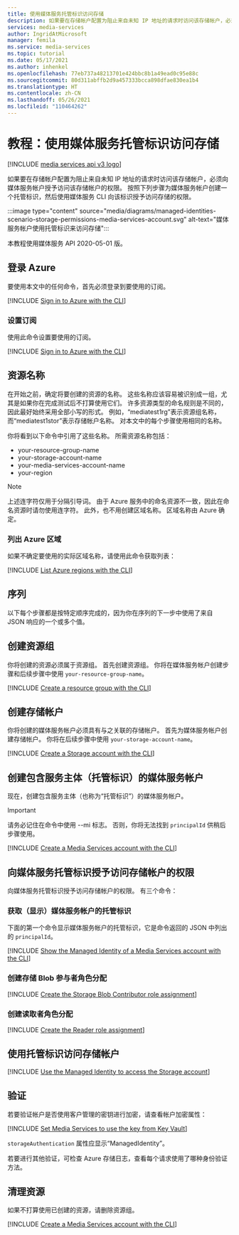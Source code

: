```yaml
---
title: 使用媒体服务托管标识访问存储
description: 如果要在存储帐户配置为阻止来自未知 IP 地址的请求时访问该存储帐户，必须向媒体服务帐户授予访问该存储帐户的权限。 按照下列步骤为媒体服务帐户创建一个托管标识，然后使用媒体服务 CLI 向该标识授予访问存储的权限。
services: media-services
author: IngridAtMicrosoft
manager: femila
ms.service: media-services
ms.topic: tutorial
ms.date: 05/17/2021
ms.author: inhenkel
ms.openlocfilehash: 77eb737a48213701e424bbc8b1a49ead0c95e88c
ms.sourcegitcommit: 80d311abffb2d9a457333bcca898dfae830ea1b4
ms.translationtype: HT
ms.contentlocale: zh-CN
ms.lasthandoff: 05/26/2021
ms.locfileid: "110464262"
---
```

# <a name="tutorial-access-storage-with-a-media-services-managed-identity"></a>教程：使用媒体服务托管标识访问存储

[!INCLUDE [media services api v3 logo](./includes/v3-hr.md)]

如果要在存储帐户配置为阻止来自未知 IP 地址的请求时访问该存储帐户，必须向媒体服务帐户授予访问该存储帐户的权限。 按照下列步骤为媒体服务帐户创建一个托管标识，然后使用媒体服务 CLI 向该标识授予访问存储的权限。

:::image type="content" source="media/diagrams/managed-identities-scenario-storage-permissions-media-services-account.svg" alt-text="媒体服务帐户使用托管标识来访问存储":::

本教程使用媒体服务 API 2020-05-01 版。

## <a name="sign-in-to-azure"></a>登录 Azure

要使用本文中的任何命令，首先必须登录到要使用的订阅。

 [!INCLUDE [Sign in to Azure with the CLI](./includes/task-sign-in-azure-cli.md)]

### <a name="set-subscription"></a>设置订阅

使用此命令设置要使用的订阅。

[!INCLUDE [Sign in to Azure with the CLI](./includes/task-set-azure-subscription-cli.md)]

## <a name="resource-names"></a>资源名称

在开始之前，确定将要创建的资源的名称。  这些名称应该容易被识别成一组，尤其是如果你在完成测试后不打算使用它们。 许多资源类型的命名规则是不同的，因此最好始终采用全部小写的形式。 例如，“mediatest1rg”表示资源组名称，而“mediatest1stor”表示存储帐户名称。 对本文中的每个步骤使用相同的名称。

你将看到以下命令中引用了这些名称。  所需资源名称包括：

- your-resource-group-name
- your-storage-account-name
- your-media-services-account-name
- your-region

> [!NOTE]
> 上述连字符仅用于分隔引导词。 由于 Azure 服务中的命名资源不一致，因此在命名资源时请勿使用连字符。
> 此外，也不用创建区域名称。  区域名称由 Azure 确定。

### <a name="list-azure-regions"></a>列出 Azure 区域

如果不确定要使用的实际区域名称，请使用此命令获取列表：

[!INCLUDE [List Azure regions with the CLI](./includes/task-list-azure-regions-cli.md)]

## <a name="sequence"></a>序列

以下每个步骤都是按特定顺序完成的，因为你在序列的下一步中使用了来自 JSON 响应的一个或多个值。

## <a name="create-a-resource-group"></a>创建资源组

你将创建的资源必须属于资源组。 首先创建资源组。 你将在媒体服务帐户创建步骤和后续步骤中使用 `your-resource-group-name`。

[!INCLUDE [Create a resource group with the CLI](./includes/task-create-resource-group-cli.md)]

## <a name="create-a-storage-account"></a>创建存储帐户

你将创建的媒体服务帐户必须具有与之关联的存储帐户。 首先为媒体服务帐户创建存储帐户。 你将在后续步骤中使用 `your-storage-account-name`。

[!INCLUDE [Create a Storage account with the CLI](./includes/task-create-storage-account-cli.md)]

## <a name="create-a-media-services-account-with-a-service-principal-managed-identity"></a>创建包含服务主体（托管标识）的媒体服务帐户

现在，创建包含服务主体（也称为“托管标识”）的媒体服务帐户。

> [!IMPORTANT]
> 请务必记住在命令中使用 --mi 标志。  否则，你将无法找到 `principalId` 供稍后步骤使用。

[!INCLUDE [Create a Media Services account with the CLI](./includes/task-create-media-services-account-managed-identity-cli.md)]

## <a name="grant-the-media-services-managed-identity-access-to-the-storage-account"></a>向媒体服务托管标识授予访问存储帐户的权限

向媒体服务托管标识授予访问存储帐户的权限。 有三个命令：

### <a name="get-show-the-managed-identity-of-the-media-services-account"></a>获取（显示）媒体服务帐户的托管标识

下面的第一个命令显示媒体服务帐户的托管标识，它是命令返回的 JSON 中列出的 `principalId`。

[!INCLUDE [Show the Managed Identity of a Media Services account with the CLI](./includes/task-show-account-managed-identity-cli.md)]

### <a name="create-the-storage-blob-contributor-role-assignment"></a>创建存储 Blob 参与者角色分配

[!INCLUDE [Create the Storage Blob Contributor role assignment](./includes/task-create-storage-blob-contributor-role-cli.md)]

### <a name="create-the-reader-role-assignment"></a>创建读取者角色分配

[!INCLUDE [Create the Reader role assignment](./includes/task-create-reader-role-cli.md)]

## <a name="use-the-managed-identity-to-access-the-storage-account"></a>使用托管标识访问存储帐户

[!INCLUDE [Use the Managed Identity to access the Storage account](./includes/task-set-storage-managed-identity-cli.md)]

## <a name="validation"></a>验证

若要验证帐户是否使用客户管理的密钥进行加密，请查看帐户加密属性：

[!INCLUDE [Set Media Services to use the key from Key Vault](./includes/task-show-account-managed-identity-cli.md)]

`storageAuthentication` 属性应显示“ManagedIdentity”。

若要进行其他验证，可检查 Azure 存储日志，查看每个请求使用了哪种身份验证方法。

## <a name="clean-up-resources"></a>清理资源

如果不打算使用已创建的资源，请删除资源组。

[!INCLUDE [Create a Media Services account with the CLI](./includes/clean-up-resources-cli.md)]
